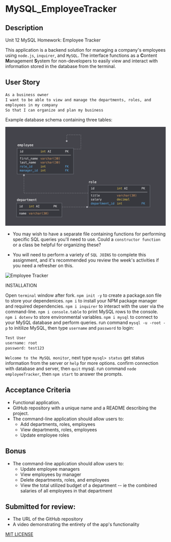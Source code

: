 # MySQL_EmployeeTracker

## Description

Unit 12 MySQL Homework: Employee Tracker

This application is a backend solution for managing a company's employees using `node.js`, `inquirer`, and `MySQL`. The interface functions as a **C**ontent **M**anagement **S**ystem for non-developers to easily view and interact with information stored in the database from the terminal. 

## User Story

```
As a business owner
I want to be able to view and manage the departments, roles, and employees in my company
So that I can organize and plan my business
```

Example database schema containing three tables:

![Database Schema](Assets/schema.png)



* You may wish to have a separate file containing functions for performing specific SQL queries you'll need to use. Could a `constructor function` or a class be helpful for organizing these?

* You will need to perform a variety of `SQL JOINS` to complete this assignment, and it's recommended you review the week's activities if you need a refresher on this.

![Employee Tracker]()

INSTALLATION 

Open `terminal` window after fork.
`npm init -y` to create a package.son file to store your dependenices.
`npm i` to install your NPM package manager and required dependencies.
`npm i inquirer` to interact with the user via the command-line.
`npm i console.table` to print MySQL rows to the console.
`npm i dotenv` to store environmental variables.
`npm i mysql` to connect to your MySQL database and perform queries.
run command `mysql -u -root -p` to initilize MySQL, then type `username` and `password` to login:

```
Test User
username: root
password: test123

 ```
`Welcome to the MySQL monitor`, next type `mysql> status` get status information from the server or `help` for more options.
confirm connection with database and server, then `quit` mysql. 
run command `node employeeTracker`, then `npm start` to answer the prompts.


## Acceptance Criteria

* Functional application.
* GitHub repository with a unique name and a README describing the project.
* The command-line application should allow users to:
  * Add departments, roles, employees
  * View departments, roles, employees
  * Update employee roles

## Bonus

* The command-line application should allow users to:
  * Update employee managers
  * View employees by manager
  * Delete departments, roles, and employees
  * View the total utilized budget of a department -- ie the combined salaries of all employees in that department


## Submitted for review:

* The URL of the GitHub repository
* A video demonstrating the entirety of the app's functionality 





[MIT LICENSE](LICENSE)
